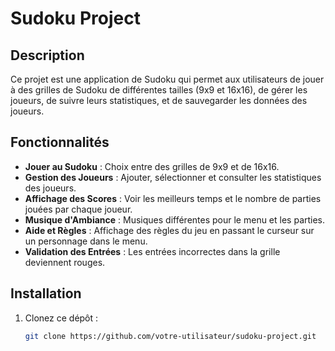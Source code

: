 # Sudoku Project

## Description
Ce projet est une application de Sudoku qui permet aux utilisateurs de jouer à des grilles de Sudoku de différentes tailles (9x9 et 16x16), de gérer les joueurs, de suivre leurs statistiques, et de sauvegarder les données des joueurs.

## Fonctionnalités
- **Jouer au Sudoku** : Choix entre des grilles de 9x9 et de 16x16.
- **Gestion des Joueurs** : Ajouter, sélectionner et consulter les statistiques des joueurs.
- **Affichage des Scores** : Voir les meilleurs temps et le nombre de parties jouées par chaque joueur.
- **Musique d'Ambiance** : Musiques différentes pour le menu et les parties.
- **Aide et Règles** : Affichage des règles du jeu en passant le curseur sur un personnage dans le menu.
- **Validation des Entrées** : Les entrées incorrectes dans la grille deviennent rouges.

## Installation
1. Clonez ce dépôt :
   ```sh
   git clone https://github.com/votre-utilisateur/sudoku-project.git
